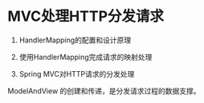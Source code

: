 # MVC处理HTTP分发请求


1.  HandlerMapping的配置和设计原理


2.  使用HandlerMapping完成请求的映射处理


3.  Spring MVC对HTTP请求的分发处理

ModelAndView 的创建和传递，是分发请求过程的数据支撑。

